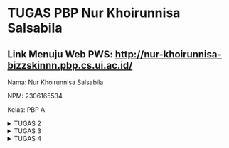 # TUGAS PBP Nur Khoirunnisa Salsabila

## Link Menuju Web PWS: http://nur-khoirunnisa-bizzskinnn.pbp.cs.ui.ac.id/


Nama: Nur Khoirunnisa Salsabila

NPM: 2306165534

Kelas: PBP A

<details>
  <summary>TUGAS 2</summary>
 
 # **TUGAS 2**

Link Menuju Web PWS: http://nur-khoirunnisa-bizzskinnn.pbp.cs.ui.ac.id/

Nama: Nur Khoirunnisa Salsabila

NPM: 2306165534

Kelas: PBP A
  

### **No.1 Jelaskan bagaimana cara kamu mengimplementasikan checklist di atas secara step-by-step (bukan hanya sekadar mengikuti tutorial).**

Proses Pembuatan Proyek Django dan Inisiasi Proyek Django
1. Membuat direktori baru dengan nama ```happy-skin``` pada dekstop.
2. Membuka folder happy-skin dalam VSCode, kemudian membuka terminal shell (unix) atau git bash.
3. Buat virtual environment dengan menjalankan _command_ berikut:
 
   ```python -m venv env```
4. Mengaktifkan atau menyalakan virtual environment Python baru dengan _command_:
   
   ```env\Scripts\activate```
5. Mempersiapkan _Dependencies_ dengan cara membuat ```requirements.txt``` pada direktori ```happy-skin``` kemudian menambahkan isi _dependencies_
  ```
   django
   gunicorn
   whitenoise
   psycopg2-binary
   requests
   urllib3
  ```
6. Lanjutkan dengan melakukan instalasi ```requirements``` dengan _command_ berikut:

   ```pip install -r requirements.txt```
7. Membuat Proyek Django dengan nama ```happy_skin``` dengan _command_ berikut:

   ```django-admin startproject happy_skin .```
8. Menambahkan string ```ALLOWED_HOSTS = ["localhost", "127.0.0.1"]``` pada ```ALLOWED_HOSTS``` di
    ```settings.py```
9. Membuat aplikasi ```main``` dengan _command_:
    ```python manage.py startapp main```
10. Menambahkan nama aplikasi ke ```INSTALLED_APPS``` pada file ```settings.py``` di direktori ```happy-skin```
11. Me-_routing_ url pada file ```urls.py``` di direktori ```happy-skin``` sehingga isi file ```urls.py``` sekarang menjadi:
    ```
    from django.contrib import admin
    from django.urls import path, include
    urlpatterns = [
        path('admin/', admin.site.urls),
        path('', include('main.urls')),
    ]
12. Mengubah models.py menjadi:
     ```
    from django.db import models

    class Product(models.Model):
    name = models.CharField(max_length=255)
    price = models.IntegerField()
    description = models.TextField()
    stock = models.IntegerField()
    rating = models.DecimalField(max_digits=3, decimal_places=2, null=True, blank=True)
    ```
13. Melakukan migrasi dengan command:
    ```
    python manage.py makemigrations
    python manage.py migrate
    ```
14. Membuat direktori templates dan template ``html`` untuk laman ``main``:
    ```
      <h1>{{ app_name }} Happy Skin </h1>
      <h5>Name: </h5>
      <p>{{ name }}<p>
      <h5>NPM: </h5>
      <p>{{ npm }}<p>  
      <h5>Class: </h5>
      <p>{{ class }}<p>
    ```
15. Menambahkan fungsi untuk me-_render_ laman main pada file ``views.py`` di direktori ``main``:
    ```
      from django.shortcuts import render

      def show_main(request):
          context = {
              'app name': 'Happy Skin',
              'name': 'Nur Khoirunnisa Salsabila',
              'npm' : '2306165534',
              'class': 'PBP A'
          }

          return render(request, "main.html", context)
    ```
16. Melakukan _routing_ pada aplikasi ``main`` pada file ``urls.py`` di direktori ``main``:
    ```
    from django.urls import path
    from main.views import show_main
    
    app_name = 'main'
    
    urlpatterns = [
        path('', show_main, name='show_main'),
    ]
    ```
17. Mencoba menjalankan aplikasi pada _localhost_ dengan _command_:
    ```python manage.py runserver```
18. Membuat repository GitHub baru dengan nama ```icha-ecommerce``` dan visibilitas publik.
19. Menginisiasi direktori lokal ```happy-skin``` sebagai repositori Git
20. Menambahkan berkas ``.gitignore`` dan mengisinya dengan teks berikut:

```
  # Django
  *.log
  *.pot
  *.pyc
  __pycache__
  db.sqlite3
  media
  
  # Backup files
  *.bak
  
  # If you are using PyCharm
  # User-specific stuff
  .idea/**/workspace.xml
  .idea/**/tasks.xml
  .idea/**/usage.statistics.xml
  .idea/**/dictionaries
  .idea/**/shelf
  
  # AWS User-specific
  .idea/**/aws.xml
  
  # Generated files
  .idea/**/contentModel.xml
  .DS_Store
  
  # Sensitive or high-churn files
  .idea/**/dataSources/
  .idea/**/dataSources.ids
  .idea/**/dataSources.local.xml
  .idea/**/sqlDataSources.xml
  .idea/**/dynamic.xml
  .idea/**/uiDesigner.xml
  .idea/**/dbnavigator.xml
  
  # Gradle
  .idea/**/gradle.xml
  .idea/**/libraries
  
  # File-based project format
  *.iws
  
  # IntelliJ
  out/
  
  # JIRA plugin
  atlassian-ide-plugin.xml
  
  # Python
  *.py[cod]
  *$py.class
  
  # Distribution / packaging
  .Python build/
  develop-eggs/
  dist/
  downloads/
  eggs/
  .eggs/
  lib/
  lib64/
  parts/
  sdist/
  var/
  wheels/
  *.egg-info/
  .installed.cfg
  *.egg
  *.manifest
  *.spec
  
  # Installer logs
  pip-log.txt
  pip-delete-this-directory.txt
  
  # Unit test / coverage reports
  htmlcov/
  .tox/
  .coverage
  .coverage.*
  .cache
  .pytest_cache/
  nosetests.xml
  coverage.xml
  *.cover
  .hypothesis/
  
  # Jupyter Notebook
  .ipynb_checkpoints
  
  # pyenv
  .python-version
  
  # celery
  celerybeat-schedule.*
  
  # SageMath parsed files
  *.sage.py
  
  # Environments
  .env
  .venv
  env/
  venv/
  ENV/
  env.bak/
  venv.bak/
  
  # mkdocs documentation
  /site
  
  # mypy
  .mypy_cache/
  
  # Sublime Text
  *.tmlanguage.cache
  *.tmPreferences.cache
  *.stTheme.cache
  *.sublime-workspace
  *.sublime-project
  
  # sftp configuration file
  sftp-config.json
  
  # Package control specific files Package
  Control.last-run
  Control.ca-list
  Control.ca-bundle
  Control.system-ca-bundle
  GitHub.sublime-settings
  
  # Visual Studio Code
  .vscode/*
  !.vscode/settings.json
  !.vscode/tasks.json
  !.vscode/launch.json
  !.vscode/extensions.json
  .history
```
21. Melakukan ``add``, ``commit``, dan ``push`` dari direktori repositori lokal.
22. Mengakses halaman PWS dan membuat proyek baru dengan menekan tombol ```Create New Project```. Kemudian, isi ``Project Name`` dengan ``bizzskinnn``, lalu tekan ``Create New Project`` yang ada di bawahnya.
23. Menambahkan URL _deployment_ PWS pada file ``settings.py`` dan bagian ``ALLOWED_HOSTS`` sehingga menjadi:
    ```ALLOWED_HOSTS = ["localhost", "127.0.0.1", "nur-khoirunnisa-bizzskinnn.pbp.cs.ui.ac.id"]```
24. Menjalankan 3 perintah ini untuk push ke PWS:
    ```
    git remote add pws http://pbp.cs.ui.ac.id/nur.khoirunnisa/bizzskinnn
    git branch -M master
    git push pws master
    ```

### **No. 2 Buatlah bagan yang berisi _request client_ ke web aplikasi berbasis Django beserta responnya dan jelaskan pada bagan tersebut kaitan antara ``urls.py``, ``views.py``, ``models.py``, dan berkas ``html``.**
![Untitled](https://github.com/user-attachments/assets/2ae76eab-89fe-4ce8-9b79-954e93050457)



### **No. 3 Jelaskan fungsi git dalam pengembangan perangkat lunak!**

Git adalah alat yang membantu pengembang perangkat lunak mengelola dan melacak perubahan kode secara efisien. Dalam sebuah tim, Git memungkinkan setiap anggota untuk bekerja secara mandiri pada berbagai bagian proyek tanpa saling mengganggu. Dengan sistem ini, setiap perubahan yang dilakukan akan tersimpan dalam catatan yang jelas, sehingga memudahkan untuk kembali ke versi sebelumnya jika diperlukan. Git juga mendukung pengembangan paralel dengan fitur _branching_, yang memungkinkan pengembangan fitur baru secara terpisah sebelum digabungkan kembali ke proyek utama (_merge_). Git juga sering digunakan bersama dengan alat CI/CD (_Continuous Integration_/_Continuous Deployment_) untuk mengotomatisasi pengujian dan penyebaran kode. Setiap kali kode di-_commit_, CI/CD dapat otomatis menjalankan tes dan menyebarkan versi terbaru aplikasi ke server.
Kemudian, jika terjadi kesalahan atau _bug_ Git memungkinkan pengembang untuk kembali ke versi sebelumnya dari kode yang diketahui berfungsi dengan baik, sehingga dapat mengurangi risiko kehilangan kode atau waktu ketika menghadapi masalah. Lalu, Git adalah sistem kontrol versi terdistribusi, artinya setiap pengembang memiliki salinan lengkap dari seluruh riwayat proyek. Pada Git, setiap perubahan pada kode disertai dengan pesan _commit_ yang mendokumentasikan apa yang telah dilakukan, sehingga memudahkan untuk melacak histori pengembangan proyek dan memahami alasan di balik perubahan tertentu.

### **No. 4 Menurut Anda, dari semua framework yang ada, mengapa framework Django dijadikan permulaan pembelajaran pengembangan perangkat lunak?**

Menurut saya mengapa _framework_ Django yang dijadikan permulaan pembelajaran pengembangan perangkat lunak adalah karena pertama Django punya banyak fitur _built-in _yang siap pakai ('_batteries included_'), sehingga memungkinkan para pemula untuk langsung fokus pada pengembangan aplikasi tanpa perlu menghabiskan banyak waktu untuk mengatur hal-hal dasar. Kedua, Django dikenal memiliki dokumentasi yang sangat lengkap dan mudah dipahami, sehingga akan sangat membantu pemula yang sedang belajar karena mereka bisa dengan cepat menemukan panduan atau contoh penggunaan fitur-fitur yang ada. Ketiga, Django punya pola arsitektur MVT (_Model-View-Template_) yang membantu pemula memahami konsep dasar dalam pengembangan aplikasi web. Keempat, Django digunakan oleh banyak perusahaan besar dan proyek _open-source_, yang berarti belajar Django memberi pemula pengalaman langsung dengan teknologi yang relevan di industri. Kelima, Django memiliki komunitas yang besar dan aktif, sehingga memudahkan pemula untuk mendapatkan bantuan, menemukan tutorial, atau mengakses berbagai pustaka tambahan yang bisa mempercepat proses belajar.

### **No. 5 Mengapa model pada Django disebut sebagai ORM?**
Model pada Django disebut sebagai ORM (_Object-Relational Mapping_) karena Django menggunakan teknik pemetaan objek relasional untuk menghubungkan antara tabel dalam basis data relasional (seperti MySQL, PostgreSQL, SQLite, dll.) dengan objek-objek dalam bahasa pemrograman Python. ORM memungkinkan pengembang untuk bekerja dengan data menggunakan objek Python daripada menulis query SQL secara langsung. Sederhananya, ORM Django hanyalah cara untuk membuat SQL secara _pythonic_ untuk mengambil dan memanipulasi data dari database. Kemudian mendapatkan hasil dengan gaya pemrograman Python yang mudah dipahami. 

</details>

<details>
  <summary>TUGAS 3</summary>

# **TUGAS 3**

Link Menuju Web PWS: http://nur-khoirunnisa-bizzskinnn.pbp.cs.ui.ac.id/

Nama: Nur Khoirunnisa Salsabila

NPM: 2306165534

Kelas: PBP A

### **1. Jelaskan mengapa kita memerlukan data delivery dalam pengimplementasian sebuah platform?**

Data delivery sangat penting dalam pengembangan platform, terutama yang berbasis web atau aplikasi. Data tidak hanya disimpan, tetapi juga perlu dikirim dan diterima antara server dan client (baik itu browser maupun aplikasi). Sebagai contoh, ketika user melakukan request untuk melihat produk, server akan mengirimkan data produk tersebut ke client untuk ditampilkan. Tanpa data delivery yang efisien, interaksi antara user dan platform akan terganggu, yang dapat berdampak buruk pada pengalaman pengguna.

Data tidak hanya disajikan secara visual dalam bentuk HTML, tetapi juga perlu diantarkan (dikirim dan diterima) dalam format yang sesuai. Pada platform modern, JSON dan XML menjadi format yang umum digunakan untuk mengirim data dalam bentuk yang mudah dipahami oleh berbagai aplikasi dan sistem, terutama selama interaksi antara client dan server.

Kaitan data delivery dalam pengembangan platform dapat dijelaskan sebagai berikut:

* Dalam pengembangan platform seperti aplikasi e-commerce, setiap kali user menambahkan produk ke keranjang atau mengecek daftar produk, platform harus mengirimkan data tersebut dari server ke client (browser atau aplikasi mobile).
* Data ini bisa dikirim dalam bentuk JSON atau XML, tergantung kebutuhan, untuk menyampaikan informasi seperti harga, deskripsi, atau rating produk.
* Penggunaan XML dan JSON dalam proses data delivery memastikan bahwa data yang dikirimkan dari server dapat diinterpretasikan dengan benar oleh client, begitu juga sebaliknya.

Oleh karena itu, hubungan data delivery dengan pengembangan platform adalah memastikan informasi dapat disampaikan dengan tepat dari satu bagian sistem ke bagian lainnya (misalnya dari server ke browser) menggunakan format data yang efisien seperti JSON atau XML.


### **2. Menurutmu, mana yang lebih baik antara XML dan JSON? Mengapa JSON lebih populer dibandingkan XML?**

| Kriteria         | XML (Extensible Markup Language)                                   | JSON (JavaScript Object Notation)                                |
|------------------|--------------------------------------------------------------------|-----------------------------------------------------------------|
| Struktur         | Berbasis tag mirip dengan HTML, lebih verbose karena setiap data ditutup dengan tag. | Berbasis key-value pairs, lebih sederhana dan mudah dibaca manusia. |
| Ukuran           | Lebih besar karena adanya penutup tag untuk setiap elemen.         | Lebih kecil dan ringan dibandingkan XML karena tidak ada tag penutup. |
| Kecepatan Parsing| Parsing cenderung lebih lambat karena struktur yang lebih kompleks. | Parsing lebih cepat, terutama dalam aplikasi berbasis JavaScript. |
| Dukungan         | Banyak digunakan di sistem enterprise dan lama.                    | Lebih banyak digunakan di aplikasi modern dan web service.        |
| Ekstensi         | Mendukung skema yang lebih kompleks, dapat menampung data terstruktur yang lebih dalam. | Terbatas pada data yang lebih sederhana. Namun, mudah dikombinasikan dengan format lain. |
| Penggunaan       | Cocok untuk dokumen besar dan data yang memerlukan validasi skema. | Lebih cocok untuk data ringan dan komunikasi antara client-server. |
| Keamanan         | Cenderung lebih rentan terhadap serangan XML External Entity (XXE) dan parsing lebih rumit. | Lebih aman secara default, namun masih perlu validasi untuk memastikan keamanan. |
| Populer untuk    | Aplikasi legacy dan enterprise systems.                            | Aplikasi web modern, API, dan mobile apps.                        |

### Kesimpulan: Mana yang Lebih Baik antara XML dan JSON?

Sebenarnya hal ini kembali lagi ke kebutuhan masing-masing.

   * Jika bekerja dengan aplikasi web modern, terutama yang melibatkan banyak interaksi client-server dan JavaScript, JSON adalah opsi yang lebih baik dibandingkan XML. Mengapa? Hal ini dikarenakan JSON lebih ringkas, cepat, dan mudah  digunakan di banyak platform.
   * Namun, jika perlu mengelola dokumen yang sangat terstruktur dan kompleks dengan banyak validasi skema, XML mungkin lebih cocok karena XML mendukung lebih banyak fitur yang dibutuhkan untuk dokumen yang lebih rumit.
   * Akan tetapi, JSON lebih baik dalam hal kecepatan, kesederhanaan, dan efisiensi, sehingga bisa disimpulkan JSON lebih baik dibandingkan XML.

### Mengapa JSON Lebih Populer Dibandingkan XML?

   * JSON memiliki sintaks yang lebih sederhana dan lebih ringan dibandingkan dengan format lain seperti XML. Hal ini membuatnya lebih efisien.
   * JSON lebih mudah dibaca sehingga sangat membantu saat debugging
   * Hampir semua bahasa pemrograman modern memiliki dukungan bawaan untuk parsing dan menghasilkan JSON.
   * JSON dapat di-parse dengan mudah oleh JavaScript, bahasa yang digunakan di mayoritas webapp.


### **3. Jelaskan fungsi dari method is_valid() pada form Django dan mengapa kita membutuhkan method tersebut?**

Method `is_valid()` di Django digunakan untuk memastikan data yang diinput oleh pengguna sesuai dengan aturan yang sudah ditetapkan di form. Kalau data yang dimasukkan benar/data yang dimasukkan valid, method ini akan mengembalikan `True`, dan kita bisa lanjut menyimpan datanya ke database. Tapi kalau ada yang salah/data tidak valid, Django akan kasih pesan error yang relevan supaya pengguna tahu apa yang perlu diperbaiki. Fungsi ini sangat penting supaya data yang masuk selalu sesuai (integritas data terjamin) dan memastikan bahwa data yang masuk ke database sesuai dengan aturan yang telah ditentukan, sehingga pengembang tidak perlu menulis validasi secara manual untuk setiap input pengguna. Jadi, semuanya lebih aman dan terkontrol.

### **4. Mengapa kita membutuhkan csrf_token saat membuat form di Django? Apa yang dapat terjadi jika kita tidak menambahkan csrf_token pada form Django? Bagaimana hal tersebut dapat dimanfaatkan oleh penyerang?**

`csrf_token` adalah nilai unik yang dihasilkan secara acak dan disematkan ke dalam form sebagai lapisan keamanan tambahan. Token ini melindungi aplikasi dari serangan CSRF (Cross-Site Request Forgery) dengan memastikan bahwa setiap permintaan yang dikirim berasal dari pengguna yang sah, bukan dari penyerang yang mencoba mengeksploitasi sesi pengguna yang telah diautentikasi. Ketika server menerima permintaan, token yang dikirim akan diperiksa apakah sesuai dengan token yang disimpan di sesi pengguna. Jika token tidak valid atau tidak ada, permintaan akan ditolak, sehingga mencegah tindakan berbahaya yang mungkin dilakukan oleh penyerang. Tanpa `csrf_token`, seorang penyerang bisa memanfaatkan sesi pengguna yang valid untuk menjalankan aksi yang tidak diinginkan, seperti mengubah data atau melakukan transaksi tanpa sepengetahuan pengguna, dengan memanfaatkan link jahat.

### **5. Jelaskan bagaimana cara kamu mengimplementasikan checklist di atas secara step-by-step (bukan hanya sekadar mengikuti tutorial).**

1. **Membuat Forms**
   * Membuat file ``forms.py`` pada direktori ``main`` 
   * Tambahkan fields dari ``forms`` yang berasal dari class ``Product`` yang telah dideklarasikan di models.py.
   ```
   from django.forms import ModelForm
   from main.models import Product

   class ProductForm(ModelForm):
       class Meta:
           model = Product
           fields = ["name", "price", "description", "skin_type", "stock", "rating"]
  
2. Membuat method/fungsi baru di ``views.py`` dengan nama ``create_product``untuk menambah entri database pada direktori ``main``
   ```
   def create_product(request):
    form = ProductForm(request.POST or None)

    if form.is_valid() and request.method == "POST":
        form.save()
        return redirect('main:show_main')
    else:
        print(form.errors)

    context = {'form': form}
    return render(request, "create_product.html", context)


  Fungsi ini nantinya akan merender tampilan dari form pada sebuah template HTML.
   
3. Membuat template HTML untuk ``create_product`` sebagai template untuk form yang akan dirender oleh fungsi ``create_product``
   ```
   {% extends 'base.html' %} 
   {% block content %}
   <h1>Add New Product</h1>
   
   <form method="POST">
     {% csrf_token %}
     <table>
       {{ form.as_table }}
       <tr>
         <td></td>
         <td>
           <input type="submit" value="Add Product" />
         </td>
       </tr>
     </table>
   </form>
   
   {% endblock %}
   

4. Menambahkan folder ``templates`` di direktori utama dan ``base.html`` sebagai basis dari laman-laman lain
   
5. Menambahkan lokasi folder ``templates`` tersebut ke ``settings.py`` di direktori ``happyskin``
   ```
   ...
   'DIRS': [BASE_DIR / 'templates'],
   ...

6. Mengimplementasikan database ke dalam laman utama ``main.html`` dan juga menjadi perpanjangan dari ``base.html`` di direktori utama
   ```
   ...
       <table>
            <tr>
                <th class="nama-produk">Nama Produk</th>
                <th class="harga-produk">Harga Produk</th>
                <th class="deskripsi-produk">Deskripsi Produk</th>
                <th class="tipe-kulit">Tipe Kulit</th>
                <th class="stok-produk">Stok Produk</th>
                <th class="rating-produk">Rating Produk</th>
            </tr>
            {% for product in products %}
            <tr>
                <td class="nama-produk">{{ product.name }}</td>
                <td class="harga-produk">{{ product.price }}</td>
                <td class="deskripsi-produk">{{ product.description }}</td>
                <td class="tipe-kulit">{{ product.skin_type }}</td>
                <td class="stok-produk">{{ product.stock }}</td>
                <td class="rating-produk">{{ product.rating }}</td>
            </tr>
            {% endfor %}
        </table>
        ...
   
7. Menambahkan Button pada ``main.html``
   ```
   <a href="{% url 'main:create_product' %}">
            <button>Tambah Produk Baru</button>
        </a>
  tombol pada halaman ``main.html`` nantinya akan mengarahkan pengguna ke halaman yang berisi form untuk menambahkan produk. 
  
8. Menambahkan Fungsi/Method Tampilan dalam Format XML, JSON, XML id, dan JSON id pada file di ``views.py`` pada direktori ``main``
   ```
   def show_xml(request):
    data = Product.objects.all()
    return HttpResponse(serializers.serialize("xml", data), content_type="application/xml")

   def show_json(request):
       data = Product.objects.all()
       return HttpResponse(serializers.serialize("json", data), content_type="application/json")
   
   def show_xml_by_id(request, id):
       data = Product.objects.filter(pk=id)
       return HttpResponse(serializers.serialize("xml", data), content_type="application/xml")
   
   def show_json_by_id(request, id):
       data = Product.objects.filter(pk=id)
       return HttpResponse(serializers.serialize("json", data), content_type="application/json")
  Fungsi ini akan mengambil data dari database menggunakan serializer dan mengubahnya menjadi format XML atau JSON.
   
9. Merouting URL yang bersangkutan di file ``urls.py`` pada direktori ``main``
   ```
   urlpatterns = [
    path('', show_main, name='show_main'),
    path('create-product', create_product, name='create_product'),
    path('xml/', show_xml, name='show_xml'),
    path('json/', show_json, name='show_json'),
    path('xml/<str:id>/', show_xml_by_id, name='show_xml_by_id'),
    path('json/<str:id>/', show_json_by_id, name='show_json_by_id'),
   ]
   
10. Menjalankan aplikasi pada localhost dengan command:
    ```
    pyhthon manage.py runserver

11. Membuka ``http://localhost:8000/`` di browser dan juga di POSTMAN 


## **Mengakses keempat URL di poin 2 menggunakan Postman, membuat screenshot dari hasil akses URL pada Postman, dan menambahkannya ke dalam README.md.**

### Postman XML
![image](https://github.com/user-attachments/assets/93a6cd2b-8914-44a4-98d8-78a50ea878d9)
### Postman JSON
![image](https://github.com/user-attachments/assets/ac237e68-77c0-40f7-ac2d-98b492b7b623)
### Postman XML By ID
![image](https://github.com/user-attachments/assets/9faf96b0-0957-4ee1-a8ad-ada2f2667c3e)
### Postman JSON By ID
![image](https://github.com/user-attachments/assets/5ccd6173-73ba-408d-8a44-dc5d1b7c5ca6)



</details>


<details>
  <summary>TUGAS 4</summary>
 
 # **TUGAS 4**



---

## 1. **Perbedaan antara `HttpResponseRedirect()` dan `redirect()`**

* ``HttpResponseRedirect():``
  - Kelas yang digunakan untuk mengembalikan respons HTTP yang mengarahkan pengguna ke URL tertentu.
  - Membutuhkan URL sebagai argumen.
  - Penggunaan kelas ini memberikan kontrol lebih terhadap respons HTTP, terutama jika ada kebutuhan untuk menjalankan mekanisme tambahan sebelum mengirimkan respons. Dengan demikian, fungsinya lebih dari sekadar pengalihan halaman.
  - Pada fungsi ``login_user``, ``HttpResponseRedirect()`` digunakan karena saya ingin menambahkan cookie ke dalam respons sebelum mengembalikannya. Sehingga, respons dapat dimodifikasi terlebih dahulu sebelum dikirimkan kembali ke pengguna (dialihkan ke halaman ``show_main``), seperti terlihat dari cara kelas tersebut dipanggil dan disimpan dalam variabel response terlebih dahulu.
      ```python
      def login_user(request):
         if request.method == 'POST':
            form = AuthenticationForm(data=request.POST)
      
            if form.is_valid():
              user = form.get_user()
              login(request, user)
              response = HttpResponseRedirect(reverse("main:show_main"))
              response.set_cookie('last_login', str(datetime.datetime.now()))
              return response
            ...
      ```

- ``redirect()``: 
  - Fungsi shortcut yang lebih fleksibel dibanding ``HttpResponseRedirect()``.
  - Bisa menerima URL, nama view, atau objek model sebagai argumen, dan Django akan mengatur detail pengarahannya secara otomatis. Dengan demikian dapat dikatakan sebagai fungsi di Django yang membantu routing menjadi lebih sederhana.
  - Pada fungsi ``register``, saya menggunakan ``redirect()`` karena tujuannya hanya untuk langsung mengarahkan pengguna ke halaman login setelah selesai mendaftar. Saya tidak perlu menentukan URL secara spesifik atau menambahkan mekanisme tambahan. Penggunaan ``redirect()`` membuat kode lebih sederhana dan mudah dibaca, karena hanya perlu melakukan pengalihan halaman tanpa fungsionalitas tambahan.
      ```python
      def register(request):
        form = UserCreationForm()
    
        if request.method == "POST":
            form = UserCreationForm(request.POST)
            if form.is_valid():
                form.save()
                messages.success(request, 'Your account has been successfully created!')
                return redirect('main:login')
            ...
      ```

## 2. **Cara Kerja Penghubungan Model Product dengan User**

- Model `Product` memiliki field `user` yang merupakan `ForeignKey` ke model `User`. Artinya, setiap instance `Product` terkait dengan satu instance `User`.
- ForeignKey memungkinkan terjadinya hubungan banyak-ke-satu (many-to-one), yang artinya beberapa produk (Product) bisa dimiliki oleh satu pengguna (User).
- Django menyediakan mekanisme `on_delete=models.CASCADE`, yang berarti jika pengguna dihapus, semua produk terkait juga akan dihapus dari database.
  ```python
    import uuid
    from django.db import models
    from django.contrib.auth.models import User
    
    # Create your models here.
    class Product(models.Model):
        user = models.ForeignKey(User, on_delete=models.CASCADE)
    ...
  ```

- Salah satu praktik terbaik dalam web e-commerce adalah menampilkan produk sesuai dengan pengguna yang sedang login (terpersonalisasi). Oleh karena itu, di bagian `view`, produk harus difilter agar hanya produk milik pengguna yang terautentikasi yang ditampilkan. Pada fungsi `show_main`, lakukan filter produk berdasarkan `request.user`.
- Ketika pengguna membuat produk baru, produk tersebut secara otomatis akan terhubung dengan pengguna yang sedang login, karena properti user telah ditambahkan ke instance produk sebelum disimpan.
    ```python
    @login_required(login_url='/login')
    def show_main(request):
        products = Product.objects.filter(user=request.user)
    ...
  ```
    ```python
    def create_product(request):
      form = ProductForm(request.POST or None)
  
      if form.is_valid() and request.method == "POST":
          product = form.save(commit=False)
          product.user = request.user
          product.save()
          return redirect('main:show_main')
  
      context = {'form': form}
      return render(request, "create_product.html", context)
  ```

## 3. **Perbedaan antara Authentication dan Authorization & Implementasi Authentication dan Authorization di Django**

- **Authentication**
  * Proses verifikasi identitas pengguna, biasanya melalui username dan password.
- **Authorization**
  * Proses menentukan hak akses pengguna setelah mereka terautentikasi, yaitu menentukan apa yang dapat dan tidak dapat dilakukan oleh pengguna.
- **Implementasi Authentication dan Authorization di Django**
  * Contoh alurnya: Setelah pengguna login (authentication), aplikasi menentukan apa yang bisa diakses pengguna tersebut (authorization).
  * Misalnya, saya pernah mendaftar ke BizzSkin dengan username Chacha. Proses authentication akan mengecek, 'apakah ini benar-benar akun Chacha?'. Lalu, authorization akan mempertanyakan, 'apakah username Chacha memiliki izin untuk mengakses halaman admin e-commerce atau mengedit data produk?'.
  * **Authentication:**
    Django menggunakan sistem autentikasi bawaan untuk memverifikasi kredensial pengguna.
    ```python
    from django.contrib.auth import authenticate, login
    
    form = AuthenticationForm(data=request.POST)
    if form.is_valid():
        user = form.get_user()
        login(request, user)
    ```
  * **Authorization:**
    Authorization di Django menggunakan decorators dan mixins untuk mengatur hak akses pengguna. Contoh menggunakan `@login_required` decorator:
    ```python
    from django.contrib.auth.decorators import login_required
    
     @login_required(login_url='/login')
     def show_main(request):
    ```

## 4. **Bagaimana Django Mengingat Pengguna yang Telah Login, Kegunaan lain dari cookies, dan apakah semua cookies aman digunakan?**

**Cara Django Mengingat Pengguna yang Telah Login**
- Django menggunakan **sessions** dan **cookies** untuk mengingat pengguna yang telah login.

  Penjelasan:
  Setelah pengguna berhasil login, Django menggunakan mekanisme sesi (session) untuk mengidentifikasi mereka. Data sesi sebenarnya disimpan di server, sedangkan browser pengguna hanya menyimpan session ID dalam bentuk cookie. Ketika pengguna membuat permintaan (request) ke server, browser akan mengirimkan session ID tersebut, dan Django akan mencocokkannya dengan informasi di server untuk mengidentifikasi pengguna yang sedang login. Proses ini dilakukan setiap kali pengguna mengakses halaman baru tanpa perlu login ulang. 
- Saat pengguna berhasil login, Django membuat sesi baru dan menyimpan ID sesi di dalam cookie pengguna.

  Penjelasan:
  Setelah login, Django mengirimkan cookie yang berisi session ID ke browser pengguna. Django kemudian menggunakan cookie ini untuk mengakses informasi sesi. Ketika pengguna membuka halaman lain di situs web, browser secara otomatis mengirimkan cookie tersebut dalam setiap request, memungkinkan Django untuk mengenali pengguna yang telah login.
- Setiap kali pengguna membuat permintaan baru, cookie ini dikirimkan kembali ke server, dan server menggunakan ID sesi untuk mengidentifikasi pengguna tersebut.

  Penjelasan:
  Defaultnya, Django mengingat pengguna selama sesi berjalan. Jika pengguna menutup browser atau durasi sesi habis, mereka harus login kembali. Namun, Django bisa dikonfigurasi untuk memperpanjang waktu login pengguna, misalnya dengan fitur "remember me" yang memperpanjang masa aktif sesi.
  

**Kegunaan Lain dari Cookies:**

Selain digunakan untuk mengingat pengguna yang telah login, cookies memiliki berbagai kegunaan lain, antara lain:

- **Menyimpan Preferensi Pengguna:** Cookies dapat digunakan untuk menyimpan preferensi pengguna seperti tema, bahasa, atau pengaturan tampilan lainnya.
- **Pelacakan dan Analitik:** Cookies sering digunakan untuk melacak aktivitas pengguna di situs web untuk tujuan analitik dan pemasaran. Cookies bisa digunakan untuk mengumpulkan data statistik tentang pengunjung, yang kemudian dianalisis untuk mengukur performa dan meningkatkan pengalaman pengguna di situs.
- **Keranjang Belanja:** Dalam aplikasi e-commerce, cookies dapat digunakan untuk menyimpan item yang ditambahkan ke keranjang belanja oleh pengguna.
- **Personalisasi Konten:** Cookies dapat digunakan untuk menyajikan konten yang dipersonalisasi berdasarkan aktivitas dan preferensi pengguna sebelumnya. Selain itu, third-party cookies sering digunakan oleh layanan iklan untuk menampilkan iklan yang dipersonalisasi berdasarkan perilaku pengguna di berbagai situs web. 
- **Otentikasi Sesi**: Cookies digunakan untuk menyimpan token sesi yang memungkinkan pengguna tetap login saat mereka menavigasi situs web.

**Apakah Semua Cookies Aman Digunakan?**

Tidak semua cookies aman digunakan, terutama jika tidak dikonfigurasi dengan benar. Ada beberapa risiko keamanan yang terkait dengan penggunaan cookies:

- XSS (Cross-Site Scripting): Jika situs web rentan terhadap serangan XSS, penyerang dapat menyuntikkan skrip berbahaya yang mencuri cookies pengguna.
- CSRF (Cross-Site Request Forgery): Cookies dapat digunakan dalam serangan CSRF di mana penyerang membuat permintaan berbahaya atas nama pengguna yang terautentikasi.
- Penyadapan Data: Jika cookies tidak dienkripsi dan dikirim melalui koneksi HTTP yang tidak aman, mereka dapat disadap oleh penyerang.
  
**Cara Mengamankan Cookies**
Django menyediakan beberapa pengaturan untuk membuat cookies lebih aman:

- HttpOnly: Mengatur cookie sebagai HttpOnly mencegah akses cookie melalui JavaScript, mengurangi risiko XSS.
  ``SESSION_COOKIE_HTTPONLY = True``
- Secure: Mengatur cookie sebagai Secure memastikan bahwa cookie hanya dikirim melalui koneksi HTTPS, mengurangi risiko penyadapan data.
  ``SESSION_COOKIE_SECURE = True``
- SameSite: Mengatur atribut SameSite pada cookie membantu mencegah serangan CSRF dengan membatasi pengiriman cookie ke permintaan lintas situs.
  ``SESSION_COOKIE_SAMESITE = 'Lax'``

*Kesimpulan:*
Cookies yang mengandung informasi sensitif, seperti session ID, sebaiknya diberi atribut HttpOnly, sehingga tidak bisa diakses oleh JavaScript dan mengurangi risiko serangan cross-site scripting (XSS). Selain itu, cookies yang dikirim melalui koneksi aman (HTTPS) harus memiliki atribut Secure, untuk memastikan cookies hanya dikirim melalui koneksi yang terenkripsi. Atribut SameSite juga penting, karena mencegah cookies dikirimkan dalam permintaan lintas situs, melindungi dari serangan cross-site request forgery (CSRF). Cookies pihak ketiga yang digunakan untuk iklan atau pelacakan bisa dianggap mengganggu privasi, dan beberapa browser kini memblokir cookies ini secara otomatis.

## 5. **Jelaskan bagaimana cara kamu mengimplementasikan checklist di atas secara step-by-step (bukan hanya sekadar mengikuti tutorial).**

**1. Membuat Fungsi dan Form Registrasi**
- Membuat fungsi `register` ke dalam `views.py` yang ada pada subdirektori `main`. Tujuannya untuk membuat formulir registrasi secara otomatis dan menghasilkan akun pengguna ketika data di-submit dari form.
  ```python
  from django.contrib.auth.forms import UserCreationForm
  from django.contrib import messages

  ...
  def register(request):
    form = UserCreationForm()

    if request.method == "POST":
        form = UserCreationForm(request.POST)
        if form.is_valid():
            form.save()
            messages.success(request, 'Your account has been successfully created!')
            return redirect('main:login')
    context = {'form':form}
    return render(request, 'register.html', context)
  ...
  ```
- Membuat file `register.html` pada direktori `main/templates`.
  ```html
  {% extends 'base.html' %}

  {% block meta %}
  <title>Register</title>
  {% endblock meta %}
  
  {% block content %}
  
  <div class="login">
    <h1>Register</h1>
  
    <form method="POST">
      {% csrf_token %}
      <table>
        {{ form.as_table }}
        <tr>
          <td></td>
          <td><input type="submit" name="submit" value="Daftar" /></td>
        </tr>
      </table>
    </form>
  
    {% if messages %}
    <ul>
      {% for message in messages %}
      <li>{{ message }}</li>
      {% endfor %}
    </ul>
    {% endif %}
  </div>
  
  {% endblock content %}
  ```
- Melakukan routing untuk `register` di `urls.py` yang ada pada subdirektori `main`
  ```python
  from main.views import register

  urlpatterns = [
     ...
     path('register/', register, name='register'),
   ]
  ```

**2. Membuat Fungsi Login**
- Buat fungsi `login_user` di `views.py` yang ada pada subdirektori `main`.
- Tambahkan import `authenticate`, `login`, dan `AuthenticationForm` pada bagian paling atas.
  ```python
  from django.contrib.auth.forms import UserCreationForm, AuthenticationForm
  from django.contrib.auth import authenticate, login
  ...
  def login_user(request):
   if request.method == 'POST':
      form = AuthenticationForm(data=request.POST)

      if form.is_valid():
            user = form.get_user()
            login(request, user)
            return redirect('main:show_main')

   else:
      form = AuthenticationForm(request)
   context = {'form': form}
   return render(request, 'login.html', context)
  ...
  ```
  - Setelah berhasil login, set cookie `last_login.` dan fungsi `login_user` menjadi seperti berikut:
    ```python
    from django.contrib.auth.forms import AuthenticationForm
    from django.contrib.auth import authenticate, login
    import datetime
    
    def login_user(request):
        if request.method == 'POST':
            form = AuthenticationForm(data=request.POST)
            if form.is_valid():
                user = form.get_user()
                login(request, user)
                response = HttpResponseRedirect(reverse("main:show_main"))
                response.set_cookie('last_login', str(datetime.datetime.now()))
                return response
        else:
            form = AuthenticationForm()
        return render(request, 'login.html', {'form': form})
    ```
- Membuat file `login.html` pada direktori `main/templates`.
  ```html
  {% extends 'base.html' %}

  {% block meta %}
  <title>Login</title>
  {% endblock meta %}
  
  {% block content %}
  <div class="login">
    <h1>Login</h1>
  
    <form method="POST" action="">
      {% csrf_token %}
      <table>
        {{ form.as_table }}
        <tr>
          <td></td>
          <td><input class="btn login_btn" type="submit" value="Login" /></td>
        </tr>
      </table>
    </form>
  
    {% if messages %}
    <ul>
      {% for message in messages %}
      <li>{{ message }}</li>
      {% endfor %}
    </ul>
    {% endif %} Don't have an account yet?
    <a href="{% url 'main:register' %}">Register Now</a>
  </div>
  
  {% endblock content %}
  ```
-Melakukan routing untuk `login` di `urls.py` yang ada pada subdirektori `main`
  ```python
  from main.views import login_user

  urlpatterns = [
    ...
    path('login/', login_user, name='login'),
  ]
  ```

**3. Membuat Fungsi Logout**
- Buat fungsi `logout_user` di `views.py` yang ada pada subdirektori `main`.
- Tambahkan import `logout` pada bagian paling atas.
  ```python
  from django.contrib.auth import logout
  ...
  def logout_user(request):
    logout(request)
    return redirect('main:login')
  ```
- Menambahkan potongan kode berikut pada file `main.html` pada direktori `main/templates`.
  ```html
    ...
    <a href="{% url 'main:logout' %}">
      <button>Logout</button>
    </a>
    ...
  ```
-Melakukan routing untuk `logout` di `urls.py` yang ada pada subdirektori `main`
  ```python
  from main.views import logout_user

  urlpatterns = [
    ...
    path('logout/', logout_user, name='logout'),
  ]
  ```

**4. Merestriksi Akses Halaman Main**
- Menambahkan import decorator `login_required` pada bagian paling atas di `views.py` yang ada pada subdirektori `main`.
- Menambahkan potongan kode `@login_required(login_url='/login')` di atas fungsi `show_main` agar halaman `main` hanya dapat diakses oleh pengguna yang sudah login (terautentikasi).
  ```python
  from django.contrib.auth.decorators import login_required
  
  ...
  @login_required(login_url='/login')
  def show_main(request):
  ...
  ```
**4. Menghubungkan Model `Product` dengan `User`**
- Menambahkan kode berikut di `models.py` yang ada pada subdirektori `main.
  ```python
  ...
  from django.contrib.auth.models import User
  ...
  
  class Product(models.Model):
      user = models.ForeignKey(User, on_delete=models.CASCADE)
  ...
  ```
Potongan kode di atas mendefinisikan model `Product` yang memiliki relasi banyak-ke-satu (many-to-one) dengan model `User` dari Django. Yang berarti setiap instance `Product` terkait dengan satu instance `User`. Relasi ini diimplementasikan menggunakan ForeignKey.

- Mengubah potongan kode pada fungsi `create_product` menjadi kode berikut:
  ```python
  def create_product(request):
    form = ProductForm(request.POST or None)

    if form.is_valid() and request.method == "POST":
        product = form.save(commit=False)
        product.user = request.user
        product.save()
        return redirect('main:show_main')

    context = {'form': form}
    return render(request, "create_product.html", context)
    ...
    ```
-Mengubah value dari `product` dan `context` pada fungsi `show_main` menjadi seperti berikut:
  ```python
  @login_required(login_url='/login')
  def show_main(request):
      products = Product.objects.filter(user=request.user)
  
      context = {
          'name': request.user.username,
          ...
  ```
**6. Melakukan Migrasi**
- Simpan semua perubahan, dan lakukan migrasi model dengan  `python manage.py makemigrations`.
- Lakukan `python manage.py migrate `untuk mengaplikasikan migrasi yang dilakukan pada poin sebelumnya.

**7. Import OS dan ganti variabel DEBUG dari berkas `settings.py`.**
```python
import os
...
PRODUCTION = os.getenv("PRODUCTION", False)
DEBUG = not PRODUCTION
....
```

*8. Menjalankan Proyek Django dengan command `python manage.py runserver` dan buka  http://localhost:8000/ di browser favoritmu untuk melihat hasilnya. 

## Bukti 2 akun yang telah di register dengan 3 dummy data
![image](https://github.com/user-attachments/assets/07466bec-6e82-48fb-84f2-8b54b6e94a65)
![image](https://github.com/user-attachments/assets/55cecf72-9a8f-4e75-b196-4eca7b8fcc0a)

</details>

